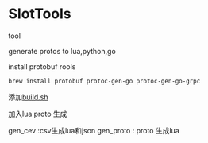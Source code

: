 # SlotTools
tool

generate protos to lua,python,go

install protobuf rools
```
brew install protobuf protoc-gen-go protoc-gen-go-grpc
```

添加[build.sh](build.sh)

加入lua proto 生成


gen_cev :csv生成lua和json
gen_proto : proto 生成lua